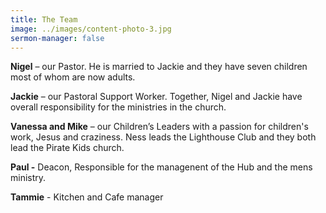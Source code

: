```yaml
---
title: The Team
image: ../images/content-photo-3.jpg
sermon-manager: false
---
```

**Nigel** – our Pastor. He is married to Jackie and they have seven children most of whom are now adults.

**Jackie** – our Pastoral Support Worker. Together, Nigel and Jackie have overall responsibility for the ministries in the church.

**Vanessa and Mike** – our Children’s Leaders with a passion for children's work, Jesus and craziness. Ness leads the Lighthouse Club and they both lead the Pirate Kids church.

**Paul -** Deacon, Responsible for the managenent of the Hub and the mens ministry. 

**T﻿ammie** - Kitchen and Cafe manager